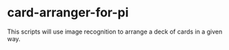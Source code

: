 # card-arranger-for-pi
This scripts will use image recognition to arrange a deck of cards in a given way.
